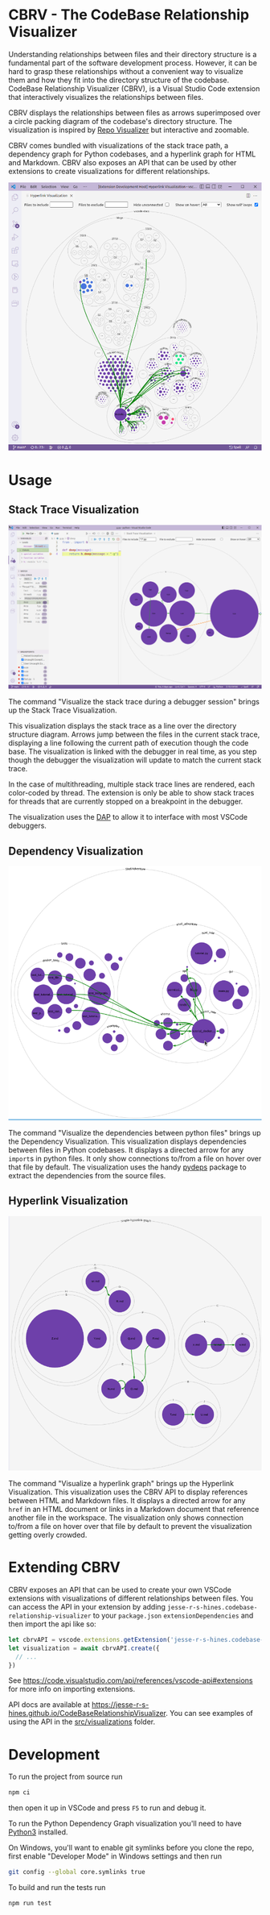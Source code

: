 # CBRV - The CodeBase Relationship Visualizer

Understanding relationships between files and their directory structure is a fundamental part of the software
development process. However, it can be hard to grasp these relationships without a convenient way to visualize them and
how they fit into the directory structure of the codebase. CodeBase Relationship Visualizer (CBRV), is a Visual Studio
Code extension that interactively visualizes the relationships between files.

CBRV displays the relationships between files as arrows superimposed over a circle packing diagram of the codebase's
directory structure. The visualization is inspired by [Repo Visualizer](https://github.com/githubocto/repo-visualizer)
but interactive and zoomable.

CBRV comes bundled with visualizations of the stack trace path, a dependency graph for Python codebases, and a hyperlink
graph for HTML and Markdown. CBRV also exposes an API that can be used by other extensions to create visualizations for
different relationships.

![A screenshot showing CBRV visualizing a hyperlink graph of the VSCode docs](screenshots/vscode-docs.png)

# Usage

## Stack Trace Visualization

![A screenshot of the CBRV Stack Trace Visualization](screenshots/stack-trace.png)

The command "Visualize the stack trace during a debugger session" brings up the Stack Trace Visualization.

This visualization displays the stack trace as a line over the directory structure diagram. Arrows jump between the
files in the current stack trace, displaying a line following the current path of execution though the code base. The
visualization is linked with the debugger in real time, as you step though the debugger the visualization will update to
match the current stack trace.

In the case of multithreading, multiple stack trace lines are rendered, each color-coded by thread. The extension is
only be able to show stack traces for threads that are currently stopped on a breakpoint in the debugger.

The visualization uses the [DAP](https://microsoft.github.io/debug-adapter-protocol/) to allow it to interface with most
VSCode debuggers.

## Dependency Visualization

![A screenshot of the dependency visualization (on ShellAdventure)](screenshots/dependency.png)

The command "Visualize the dependencies between python files" brings up the Dependency Visualization. This
visualization displays dependencies between files in Python codebases. It displays a directed arrow for any `import`s in
python files. It only show connections to/from a file on hover over that file by default. The visualization uses the
handy [pydeps](https://github.com/thebjorn/pydeps) package to extract the dependencies from the source files.

## Hyperlink Visualization

![A screenshot of the hyperlink visualization](screenshots/simple-hyperlink-graph.png)

The command "Visualize a hyperlink graph" brings up the Hyperlink Visualization. This visualization uses the CBRV API
to display references between HTML and Markdown files. It displays a directed arrow for any `href` in an HTML document
or links in a Markdown document that reference another file in the workspace. The visualization only shows connection
to/from a file on hover over that file by default to prevent the visualization getting overly crowded.

# Extending CBRV
CBRV exposes an API that can be used to create your own VSCode extensions with visualizations of different relationships
between files. You can access the API in your extension by adding `jesse-r-s-hines.codebase-relationship-visualizer` to
your `package.json` `extensionDependencies` and then import the api like so:

```ts
let cbrvAPI = vscode.extensions.getExtension('jesse-r-s-hines.codebase-relationship-visualizer').exports;
let visualization = await cbrvAPI.create({
  // ...
})
```

See https://code.visualstudio.com/api/references/vscode-api#extensions for more info on importing extensions.

API docs are available at https://jesse-r-s-hines.github.io/CodeBaseRelationshipVisualizer. You can see examples of
using the API in the [src/visualizations](./src/visualizations/) folder.

# Development
To run the project from source run
```bash
npm ci
```
then open it up in VSCode and press `F5` to run and debug it.

To run the Python Dependency Graph visualization you'll need to have [Python3](https://www.python.org) installed.

On Windows, you'll want to enable git symlinks before you clone the repo, first enable "Developer Mode" in Windows
settings and then run
```bash
git config --global core.symlinks true
```

To build and run the tests run
```bash
npm run test
```
